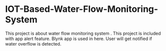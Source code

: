 # IOT-Based-Water-Flow-Monitoring-System
This project is about water flow monitoring system . This project is included with app alert feature. Blynk app is used in here. User will get notified if water overflow is detected.
